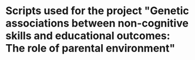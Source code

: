 # Scripts used for the project "Genetic associations between non-cognitive skills and educational outcomes: The role of parental environment"





